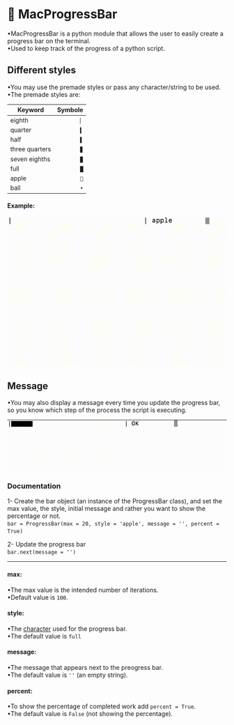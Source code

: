 #  MacProgressBar 
•MacProgressBar is a python module that allows the user to easily create a progress bar on the terminal.<br/>
•Used to keep track of the progress of a python script.

## Different styles
•You may use the premade styles or pass any character/string to be used.<br/>
•The premade styles are:

|Keyword|Symbole|
|------|-------:|
|eighth|`▏`|
|quarter|`▍`|
|half|`▌`|
|three quarters|`▊`|
|seven eighths|`▉`|
|full|`█`|
|apple|``|
|ball|`•`|


#### Example:

![](https://github.com/Pedro4064/MacProgressBar/blob/master/Videos/styleExample.gif?raw=true)

## Message
•You may also display a message every time you update the progress bar, so you know which step of the process the script is executing.

![](https://github.com/Pedro4064/MacProgressBar/blob/master/Videos/message.gif?raw=true)

### Documentation

1- Create the bar object (an instance of the ProgressBar class), and set the max value, the style, initial message and rather you want to show the percentage or not.<br/>
`bar = ProgressBar(max = 20, style = 'apple', message = '', percent = True)`

2- Update the progress bar<br/>
`bar.next(message = '')`

___

#### max:
•The max value is the intended number of iterations.<br/>
•Default value is `100`.<br/>

#### style:
•The [character](#different-styles) used for the progress bar.<br/>
•The default value is `full`

#### message:
•The message that appears next to the preogress bar.<br/>
•The default value is `''` (an empty string).

#### percent:
•To show the percentage of completed work add `percent = True`.<br/>
•The default value is `False` (not showing the percentage).

